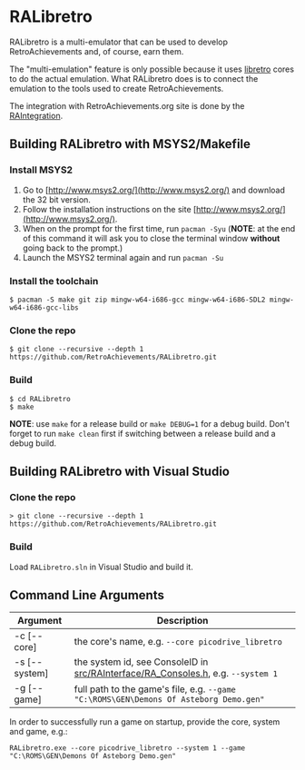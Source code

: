 # RALibretro

RALibretro is a multi-emulator that can be used to develop RetroAchievements and, of course, earn them.

The "multi-emulation" feature is only possible because it uses [libretro](https://github.com/libretro/) cores to do the actual emulation. What RALibretro does is to connect the emulation to the tools used to create RetroAchievements.

The integration with RetroAchievements.org site is done by the [RAIntegration](https://github.com/RetroAchievements/RAIntegration).


## Building RALibretro with MSYS2/Makefile

### Install MSYS2

1. Go to [http://www.msys2.org/](http://www.msys2.org/) and download the 32 bit version.
2. Follow the installation instructions on the site [http://www.msys2.org/](http://www.msys2.org/).
3. When on the prompt for the first time, run `pacman -Syu` (**NOTE**: at the end of this command it will ask you to close the terminal window **without** going back to the prompt.)
4. Launch the MSYS2 terminal again and run `pacman -Su`

### Install the toolchain

```
$ pacman -S make git zip mingw-w64-i686-gcc mingw-w64-i686-SDL2 mingw-w64-i686-gcc-libs
```

### Clone the repo

```
$ git clone --recursive --depth 1 https://github.com/RetroAchievements/RALibretro.git
```

### Build

```
$ cd RALibretro
$ make
```

**NOTE**: use `make` for a release build or `make DEBUG=1` for a debug build. Don't forget to run `make clean` first if switching between a release build and a debug build.

## Building RALibretro with Visual Studio

### Clone the repo

```
> git clone --recursive --depth 1 https://github.com/RetroAchievements/RALibretro.git
```

### Build

Load `RALibretro.sln` in Visual Studio and build it.

## Command Line Arguments

Argument|Description
-|-
-c [--core]|the core's name, e.g. `--core picodrive_libretro`
-s [--system]|the system id, see ConsoleID in [src/RAInterface/RA_Consoles.h](src/RAInterface/RA_Consoles.h), e.g. `--system 1`
-g [--game]|full path to the game's file, e.g. `--game "C:\ROMS\GEN\Demons Of Asteborg Demo.gen"`

In order to successfully run a game on startup, provide the core, system and game, e.g.:

`RALibretro.exe --core picodrive_libretro --system 1 --game "C:\ROMS\GEN\Demons Of Asteborg Demo.gen"`
